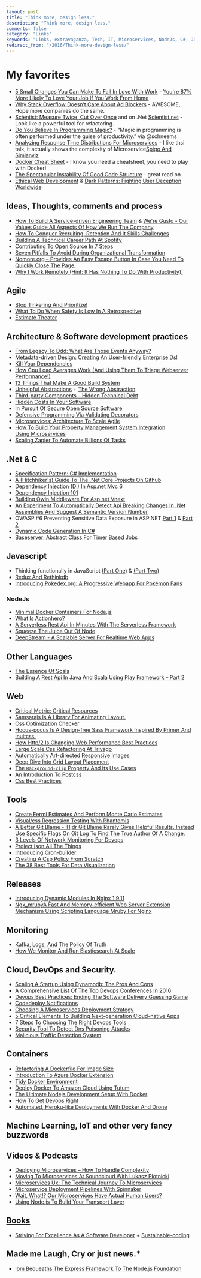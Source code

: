 ```yaml
---
layout: post
title: "Think more, design less."
description: "Think more, design less."
comments: false
category: "Links"
keywords: "Links, extravaganza, Tech, IT, Microservices, NodeJs, C#, Javascript, Solution architecture"
redirect_from: "/2016/Think-more-design-less/"
---
```

# My favorites #
 * [5 Small Changes You Can Make To Fall In Love With Work](http://blog.socialcast.com/5-small-changes-you-can-make-to-fall-in-love-with-work/) - [You're 87% More Likely To Love Your Job If You Work From Home](http://www.forbes.com/sites/markmurphy/2016/01/24/youre-87-more-likely-to-love-your-job-if-you-work-from-home-i-e-telecommuting/#6a70fe644c95)
 * [Why Stack Overflow Doesn’t Care About Ad Blockers](http://blog.stackoverflow.com/2016/02/why-stack-overflow-doesnt-care-about-ad-blockers/) - AWESOME, Hope more companies do the same.
 * [Scientist: Measure Twice, Cut Over Once](http://githubengineering.com/scientist/) and on .Net [Scientist.net](https://github.com/Haacked/Scientist.net) - Look like a powerful tool for refactoring.
 * [Do You Believe In Programming Magic?](http://blog.codeship.com/programming-magic/) - “Magic in programming is often performed under the guise of productivity.” via @schneems
 * [Analyzing Response Time Distributions For Microservices](https://www.youtube.com/watch?v=5DPr4x76nvQ) - I like thsi talk, it actually shows the complexity of Microservice[Spigo And Simianviz](https://github.com/adrianco/spigo) 
 * [Docker Cheat Sheet](https://github.com/wsargent/docker-cheat-sheet) - I know you need a cheatsheet, you need to play with Docker!
 * [The Spectacular Instability Of Good Code Structure](http://edmundkirwan.com/general/spectacular.html) - great read on 
 * [Ethical Web Development](https://ethicalweb.org/) & [Dark Patterns: Fighting User Deception Worldwide](http://darkpatterns.org/)

## Ideas, Thoughts, comments and process ##
 * [How To Build A Service-driven Engineering Team](http://engineering.gusto.com/how-to-build-a-service-driven-engineering-team/) & [We're Gusto - Our Values Guide All Aspects Of How We Run The Company](https://gusto.com/values)
 * [How To Conquer Recruiting, Retention And It Skills Challenges](http://www.cio.com/article/3030741/careers-staffing/how-to-conquer-recruiting-retention-and-it-skills-challenges.html)
 * [Building A Technical Career Path At Spotify](https://labs.spotify.com/2016/02/08/technical-career-path/)
 * [Contributing To Open Source In 7 Steps](http://jakeyesbeck.com/2016/01/17/contributing-to-open-source-in-7-steps/)
 * [Seven Pitfalls To Avoid During Organizational Transformation](https://www.thoughtworks.com/insights/blog/seven-pitfalls-avoid-during-organizational-transformation)
 * [Nomore.org – Provides An Easy Escape Button In Case You Need To Quickly Close The Page.](http://littlebigdetails.com/post/139025843022/nomoreorg-provides-an-easy-escape-button-in)
 * [Why I Work Remotely (Hint: It Has Nothing To Do With Productivity).](https://m.signalvnoise.com/why-i-work-remotely-hint-it-has-nothing-to-do-with-productivity-34ace30f74fc#.k4purnny5)

## Agile ##
 * [Stop Tinkering And Prioritize!](https://hashrocket.com/blog/posts/stop-tinkering-and-prioritize)
 * [What To Do When Safety Is Low In A Retrospective](http://www.benlinders.com/2016/what-to-do-when-safety-is-low-in-a-retrospective/)
 * [Estimate Theater](http://www.gilzilberfeld.com/2016/02/estimate-theater.html)

## Architecture & Software development practices ##
 * [From Legacy To Ddd: What Are Those Events Anyway?](http://blog.arkency.com/2016/02/from-legacy-to-ddd-what-are-those-events-anyway/)
 * [Metadata-driven Design: Creating An User-friendly Enterprise Dsl](http://www.infoq.com/articles/mdd-creating-user-friendly-dsl)
 * [Kill Your Dependencies](http://www.mikeperham.com/2016/02/09/kill-your-dependencies/)
 * [How Cpu Load Averages Work (And Using Them To Triage Webserver Performance!)](http://jvns.ca/blog/2016/02/07/cpu-load-averages/)
 * [13 Things That Make A Good Build System](https://dzone.com/articles/the-13-things-that-make-a-good-build-system)
 * [Unhelpful Abstractions](http://dave.cheney.net/2016/02/06/unhelpful-abstractions) + [The Wrong Abstraction](http://www.sandimetz.com/blog/2016/1/20/the-wrong-abstraction)
 * [Third-party Components – Hidden Technical Debt](http://tech.ticketmaster.com/2016/02/09/third-party-components-hidden-technical-debt/)
 * [Hidden Costs In Your Software](http://www.daedtech.com/hidden-costs-software/)
 * [In Pursuit Of Secure Open Source Software](https://code.facebook.com/posts/226775617661196/in-pursuit-of-secure-open-source-software/)
 * [Defensive Programming Via Validating Decorators](http://www.yegor256.com/2016/01/26/defensive-programming.html)
 * [Microservices: Architecture To Scale Agile](http://de.slideshare.net/ewolff/microservices-architecture-to-scale-agile)
 * [How To Build Your Property Management System Integration Using Microservices](http://highscalability.com/blog/2016/2/10/how-to-build-your-property-management-system-integration-usi.html)
 * [Scaling Zapier To Automate Billions Of Tasks](http://stackshare.io/zapier/scaling-zapier-to-automate-billions-of-tasks)


## **.Net & C** ##
 * [Specification Pattern: C# Implementation](http://enterprisecraftsmanship.com/2016/02/08/specification-pattern-c-implementation/)
 * [A (Hitchhiker's) Guide To The .Net Core Projects On Github](https://blog.rendle.io/a-guide-to-the-net-projects-on-github/)
 * [Dependency Injection (Di) In Asp.net Mvc 6](http://www.dotnetcurry.com/aspnet-mvc/1250/dependency-injection-aspnet-mvc-core)
 * [Dependency Injection 101](http://jamescbender.azurewebsites.net/?p=621)
 * [Building Owin Middleware For Asp.net Vnext](http://developer.telerik.com/featured/building-owin-middleware-for-asp-net-vnext/)
 * [An Experiment To Automatically Detect Api Breaking Changes In .Net Assemblies And Suggest A Semantic Version Number](https://blogs.endjin.com/2016/02/an-experiment-to-automatically-detect-api-breaking-changes-in-dot-net-assemblies-and-suggest-a-semantic-version-number/)
 * OWASP #6 Preventing Sensitive Data Exposure in ASP.NET [Part 1](http://lockmedown.com/preventing-sensitive-data-exposure-aspnet-part1/) & [Part 2](http://lockmedown.com/preventing-sensitive-data-exposure-aspnet-part2/)
 * [Dynamic Code Generation In C#](https://ayende.com/blog/173185/dynamic-code-generation-in-c)
 * [Baseserver: Abstract Class For Timer Based Jobs](http://gunnarpeipman.com/2016/02/baseserver-abstract-class-for-timer-based-jobs/)

## Javascript  ##
 * Thinking functionally in JavaScript [(Part One)](http://blog.boyet.com/blog/javascriptlessons/thinking-functionally-in-javascript-part-one/) & [ (Part Two)](http://blog.boyet.com/blog/javascriptlessons/thinking-functionally-in-javascript-part-two/)
 * [Redux And Rethinkdb](https://glebbahmutov.com/blog/redux-and-rethinkdb/)
 * [Introducing Pokedex.org: A Progressive Webapp For Pokémon Fans](http://www.pocketjavascript.com/blog/2015/11/23/introducing-pokedex-org)

### NodeJs ###
 * [Minimal Docker Containers For Node.js](https://blog.risingstack.com/minimal-docker-containers-for-node-js/)
 * [What Is Actionhero?](http://www.actionherojs.com/)
 * [A Serverless Rest Api In Minutes With The Serverless Framework](http://blog.codeship.com/a-serverless-rest-api-in-minutes/)
 * [Squeeze The Juice Out Of Node](http://blog.yld.io/2016/02/08/squeeze-the-juice-out-of-node/)
 * [DeepStream - A Scalable Server For Realtime Web Apps](https://deepstream.io/)

## Other Languages  ##
 * [The Essence Of Scala](http://www.scala-lang.org/blog/2016/02/03/essence-of-scala.html)
 * [Building A Rest Api In Java And Scala Using Play Framework – Part 2](http://nordicapis.com/building-rest-api-java-scala-using-play-framework-part-2/)

## Web ##
 * [Critical Metric: Critical Resources](http://www.stevesouders.com/blog/2016/02/10/critical-metric-critical-resources/)
 * [Samsarajs Is A Library For Animating Layout. ](http://samsarajs.org/)
 * [Css Optimization Checker](http://www.testmycss.com/)
 * [Hocus-pocus Is A Design-free Sass Framework Inspired By Primer And Inuitcss.](http://hocus-pocus.io/)
 * [How Http/2 Is Changing Web Performance Best Practices](https://blog.newrelic.com/2016/02/09/http2-best-practices-web-performance/)
 * [Large Scale Css Refactoring At Trivago](http://tech.trivago.com/2016/02/02/large-scale-css-refactoring-at-trivago/)
 * [Automatically Art-directed Responsive Images](http://cloudinary.com/blog/automatically_art_directed_responsive_images)
 * [Deep Dive Into Grid Layout Placement](http://blogs.igalia.com/mrego/2016/02/01/deep-dive-into-grid-layout-placement/)
 * [The `Background-clip` Property And Its Use Cases](https://css-tricks.com/the-backgound-clip-property-and-use-cases/)
 * [An Introduction To Postcss](http://www.sitepoint.com/an-introduction-to-postcss/)
 * [Css Best Practices](http://fantasai.inkedblade.net/style/talks/best-practices/#title)

## Tools ##
 * [Create Fermi Estimates And Perform Monte Carlo Estimates](https://github.com/getguesstimate/guesstimate-app)
 * [Visual/css Regression Testing With Phantomjs](https://github.com/Huddle/PhantomCSS)
 * [A Better Git Blame - Tl;dr Git Blame Rarely Gives Helpful Results. Instead Use Specific Flags On Git Log To Find The True Author Of A Change.](http://blog.andrewray.me/a-better-git-blame/)
 * [3 Levels Of Network Monitoring For Devops](https://blog.ruxit.com/3-levels-of-network-monitoring-for-devops/)
 * [Project.json All The Things](https://oren.codes/2016/02/08/project-json-all-the-things/)
 * [Introducing Cron-builder](https://blog.srcclr.com/introducing-cron-builder/)
 * [Creating A Csp Policy From Scratch](https://diogomonica.com/2015/12/30/deep-into-csp/)
 * [The 38 Best Tools For Data Visualization](http://www.creativebloq.com/design-tools/data-visualization-712402)

## Releases ##
 * [Introducing Dynamic Modules In Nginx 1.9.11](https://www.nginx.com/blog/dynamic-modules-nginx-1-9-11/)
 * [Ngx_mrubyA Fast And Memory-efficient Web Server Extension Mechanism Using Scripting Language Mruby For Nginx](http://ngx.mruby.org/)

## Monitoring ##
 * [Kafka, Logs, And The Policy Of Truth](http://blog.codeship.com/kafka-logs-and-the-policy-of-truth/)
 * [How We Monitor And Run Elasticsearch At Scale](https://signalfx.com/how-we-monitor-and-run-elasticsearch-at-scale/)

## Cloud, DevOps and Security. ##
 * [Scaling A Startup Using Dynamodb: The Pros And Cons](https://www.ravelin.com/blog/2016/2/2/scaling-a-startup-using-dynamodb-the-pros-and-cons)
 * [A Comprehensive List Of The Top Devops Conferences In 2016](http://techbeacon.com/top-best-devops-conferences-2016-comprehensive-list-guide)
 * [Devops Best Practices: Ending The Software Delivery Guessing Game](http://techbeacon.com/devops-best-practices-ending-software-delivery-guessing-game)
 * [Codedeploy Notifications](http://tech.gilt.com/aws/2016/02/10/cloudformation-notifications)
 * [Choosing A Microservices Deployment Strategy](https://www.nginx.com/blog/deploying-microservices/)
 * [5 Critical Elements To Building Next-generation Cloud-native Apps](http://techbeacon.com/building-next-generation-cloud-native-apps-essential-guide)
 * [7 Steps To Choosing The Right Devops Tools](http://techbeacon.com/7-steps-choosing-right-devops-tools)
 * [Security Tool To Detect Dns Poisoning Attacks](https://github.com/DhavalKapil/dns-validator)
 * [Malicious Traffic Detection System](https://github.com/stamparm/maltrail)

## Containers ##
 * [Refactoring A Dockerfile For Image Size](http://blog.replicated.com/2016/02/05/refactoring-a-dockerfile-for-image-size/)
 * [Introduction To Azure Docker Extension](https://ahmetalpbalkan.com/blog/azure-docker-extension/)
 * [Tidy Docker Environment](http://layer0.authentise.com/docker-4-useful-tips-you-may-not-know-about.html)
 * [Deploy Docker To Amazon Cloud Using Tutum](http://blog.couchbase.com/2016/deploy-docker-amazon-cloud-tutum)
 * [The Ultimate Nodejs Development Setup With Docker](http://paislee.io/the-ultimate-nodejs-development-setup-with-docker/)
 * [How To Get Devops Right](http://www.techworld.com.au/article/593346/how-get-devops-right/)
 * [Automated, Heroku-like Deployments With Docker And Drone](http://blog.alertbee.io/heroku-like-deployments-with-docker-and-drone/)

## Machine Learning, IoT and other very fancy buzzwords ##


## Videos & Podcasts ##
 * [Deploying Microservices – How To Handle Complexity](https://jaxenter.com/deploying-microservice-how-to-handle-complexity-122336.html)
 * [Moving To Microservices At Soundcloud With Lukasz Plotnicki](http://softwareengineeringdaily.com/2016/02/04/moving-to-microservices-at-soundcloud-with-lukasz-plotnicki/)
 * [Microservices Ux: The Technical Journey To Microservices](https://www.youtube.com/watch?v=sGB346ldZPU)
 * [Microservice Deployment Pipelines With Spinnaker](https://www.youtube.com/watch?v=UOkZJazycQs)
 * [Wait, What!? Our Microservices Have Actual Human Users?](https://www.youtube.com/watch?v=pU1gXA0rfwc)
 * [Using Node.js To Build Your Transport Layer](https://www.youtube.com/watch?v=eNiufrICG-0)

## [Books]()  ##
 * [Striving For Excellence As A Software Developer](http://ijoshsmith.com/2016/02/05/striving-for-excellence-as-a-software-developer/) + [Sustainable-coding](https://github.com/ijoshsmith/sustainable-coding)

## Made me Laugh, Cry or just news.* ##
 * [Ibm Bequeaths The Express Framework To The Node.js Foundation](http://thenewstack.io/node-js-foundation-adopts-express-framework-incubation-project/)